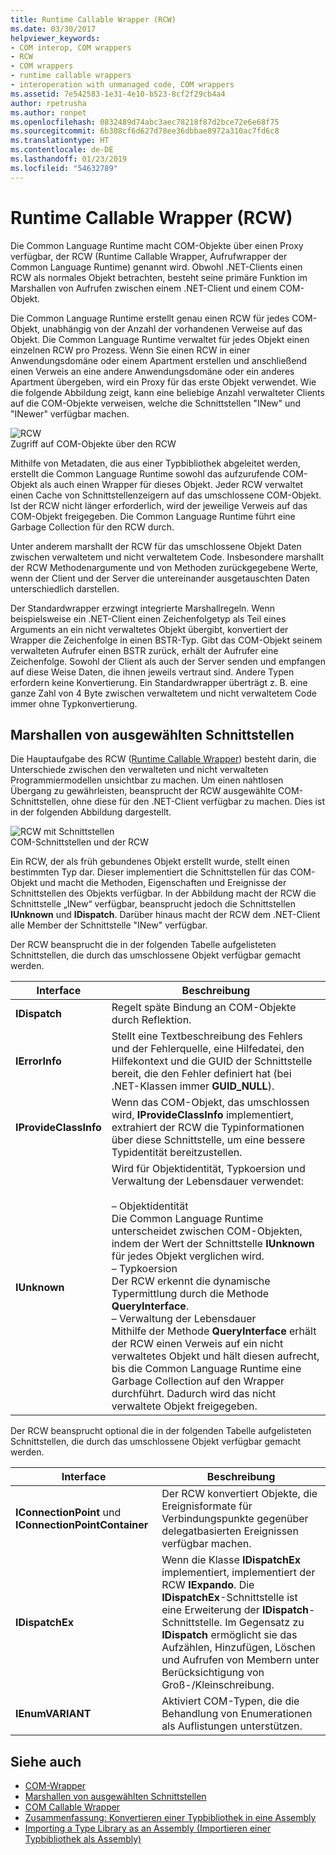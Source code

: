 ```yaml
---
title: Runtime Callable Wrapper (RCW)
ms.date: 03/30/2017
helpviewer_keywords:
- COM interop, COM wrappers
- RCW
- COM wrappers
- runtime callable wrappers
- interoperation with unmanaged code, COM wrappers
ms.assetid: 7e542583-1e31-4e10-b523-8cf2f29cb4a4
author: rpetrusha
ms.author: ronpet
ms.openlocfilehash: 0832489d74abc3aec78218f87d2bce72e6e68f75
ms.sourcegitcommit: 6b308cf6d627d78ee36dbbae8972a310ac7fd6c8
ms.translationtype: HT
ms.contentlocale: de-DE
ms.lasthandoff: 01/23/2019
ms.locfileid: "54632789"
---
```

# <a name="runtime-callable-wrapper"></a>Runtime Callable Wrapper (RCW)
Die Common Language Runtime macht COM-Objekte über einen Proxy verfügbar, der RCW (Runtime Callable Wrapper, Aufrufwrapper der Common Language Runtime) genannt wird. Obwohl .NET-Clients einen RCW als normales Objekt betrachten, besteht seine primäre Funktion im Marshallen von Aufrufen zwischen einem .NET-Client und einem COM-Objekt.  
  
 Die Common Language Runtime erstellt genau einen RCW für jedes COM-Objekt, unabhängig von der Anzahl der vorhandenen Verweise auf das Objekt. Die Common Language Runtime verwaltet für jedes Objekt einen einzelnen RCW pro Prozess.  Wenn Sie einen RCW in einer Anwendungsdomäne oder einem Apartment erstellen und anschließend einen Verweis an eine andere Anwendungsdomäne oder ein anderes Apartment übergeben, wird ein Proxy für das erste Objekt verwendet.  Wie die folgende Abbildung zeigt, kann eine beliebige Anzahl verwalteter Clients auf die COM-Objekte verweisen, welche die Schnittstellen "INew" und "INewer" verfügbar machen.  
  
 ![RCW](./media/rcw.gif "rcw")  
Zugriff auf COM-Objekte über den RCW  
  
 Mithilfe von Metadaten, die aus einer Typbibliothek abgeleitet werden, erstellt die Common Language Runtime sowohl das aufzurufende COM-Objekt als auch einen Wrapper für dieses Objekt. Jeder RCW verwaltet einen Cache von Schnittstellenzeigern auf das umschlossene COM-Objekt. Ist der RCW nicht länger erforderlich, wird der jeweilige Verweis auf das COM-Objekt freigegeben. Die Common Language Runtime führt eine Garbage Collection für den RCW durch.  
  
 Unter anderem marshallt der RCW für das umschlossene Objekt Daten zwischen verwaltetem und nicht verwaltetem Code. Insbesondere marshallt der RCW Methodenargumente und von Methoden zurückgegebene Werte, wenn der Client und der Server die untereinander ausgetauschten Daten unterschiedlich darstellen.  
  
 Der Standardwrapper erzwingt integrierte Marshallregeln. Wenn beispielsweise ein .NET-Client einen Zeichenfolgetyp als Teil eines Arguments an ein nicht verwaltetes Objekt übergibt, konvertiert der Wrapper die Zeichenfolge in einen BSTR-Typ. Gibt das COM-Objekt seinem verwalteten Aufrufer einen BSTR zurück, erhält der Aufrufer eine Zeichenfolge. Sowohl der Client als auch der Server senden und empfangen auf diese Weise Daten, die ihnen jeweils vertraut sind. Andere Typen erfordern keine Konvertierung. Ein Standardwrapper überträgt z. B. eine ganze Zahl von 4 Byte zwischen verwaltetem und nicht verwaltetem Code immer ohne Typkonvertierung.  
  
## <a name="marshaling-selected-interfaces"></a>Marshallen von ausgewählten Schnittstellen  
 Die Hauptaufgabe des RCW ([Runtime Callable Wrapper](runtime-callable-wrapper.md)) besteht darin, die Unterschiede zwischen den verwalteten und nicht verwalteten Programmiermodellen unsichtbar zu machen. Um einen nahtlosen Übergang zu gewährleisten, beansprucht der RCW ausgewählte COM-Schnittstellen, ohne diese für den .NET-Client verfügbar zu machen. Dies ist in der folgenden Abbildung dargestellt.  
  
 ![RCW mit Schnittstellen](./media/rcwwithinterfaces.gif "rcwwithinterfaces")  
COM-Schnittstellen und der RCW  
  
 Ein RCW, der als früh gebundenes Objekt erstellt wurde, stellt einen bestimmten Typ dar. Dieser implementiert die Schnittstellen für das COM-Objekt und macht die Methoden, Eigenschaften und Ereignisse der Schnittstellen des Objekts verfügbar. In der Abbildung macht der RCW die Schnittstelle „INew“ verfügbar, beansprucht jedoch die Schnittstellen **IUnknown** und **IDispatch**. Darüber hinaus macht der RCW dem .NET-Client alle Member der Schnittstelle "INew" verfügbar.   
  
 Der RCW beansprucht die in der folgenden Tabelle aufgelisteten Schnittstellen, die durch das umschlossene Objekt verfügbar gemacht werden.  
  
|Interface|Beschreibung|  
|---------------|-----------------|  
|**IDispatch**|Regelt späte Bindung an COM-Objekte durch Reflektion.|  
|**IErrorInfo**|Stellt eine Textbeschreibung des Fehlers und der Fehlerquelle, eine Hilfedatei, den Hilfekontext und die GUID der Schnittstelle bereit, die den Fehler definiert hat (bei .NET-Klassen immer **GUID_NULL**).|  
|**IProvideClassInfo**|Wenn das COM-Objekt, das umschlossen wird, **IProvideClassInfo** implementiert, extrahiert der RCW die Typinformationen über diese Schnittstelle, um eine bessere Typidentität bereitzustellen.|  
|**IUnknown**|Wird für Objektidentität, Typkoersion und Verwaltung der Lebensdauer verwendet:<br /><br /> – Objektidentität<br />     Die Common Language Runtime unterscheidet zwischen COM-Objekten, indem der Wert der Schnittstelle **IUnknown** für jedes Objekt verglichen wird.<br />– Typkoersion<br />     Der RCW erkennt die dynamische Typermittlung durch die Methode **QueryInterface**.<br />– Verwaltung der Lebensdauer<br />     Mithilfe der Methode **QueryInterface** erhält der RCW einen Verweis auf ein nicht verwaltetes Objekt und hält diesen aufrecht, bis die Common Language Runtime eine Garbage Collection auf den Wrapper durchführt. Dadurch wird das nicht verwaltete Objekt freigegeben.|  
  
 Der RCW beansprucht optional die in der folgenden Tabelle aufgelisteten Schnittstellen, die durch das umschlossene Objekt verfügbar gemacht werden.   
  
|Interface|Beschreibung|  
|---------------|-----------------|  
|**IConnectionPoint** und **IConnectionPointContainer**|Der RCW konvertiert Objekte, die Ereignisformate für Verbindungspunkte gegenüber delegatbasierten Ereignissen verfügbar machen.|  
|**IDispatchEx**|Wenn die Klasse **IDispatchEx** implementiert, implementiert der RCW **IExpando**. Die **IDispatchEx**-Schnittstelle ist eine Erweiterung der **IDispatch**-Schnittstelle. Im Gegensatz zu **IDispatch** ermöglicht sie das Aufzählen, Hinzufügen, Löschen und Aufrufen von Membern unter Berücksichtigung von Groß-/Kleinschreibung.|  
|**IEnumVARIANT**|Aktiviert COM-Typen, die die Behandlung von Enumerationen als Auflistungen unterstützen.|  
  
## <a name="see-also"></a>Siehe auch
- [COM-Wrapper](com-wrappers.md)
- [Marshallen von ausgewählten Schnittstellen](https://msdn.microsoft.com/library/fdb97fd0-f694-4832-bf15-a4e7cf413840(v=vs.100))
- [COM Callable Wrapper](com-callable-wrapper.md)
- [Zusammenfassung: Konvertieren einer Typbibliothek in eine Assembly](https://msdn.microsoft.com/library/bf3f90c5-4770-4ab8-895c-3ba1055cc958(v=vs.100))
- [Importing a Type Library as an Assembly (Importieren einer Typbibliothek als Assembly)](importing-a-type-library-as-an-assembly.md)
